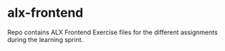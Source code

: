 # alx-frontend
Repo contains ALX Frontend Exercise files for the different assignments during the learning sprint. 

